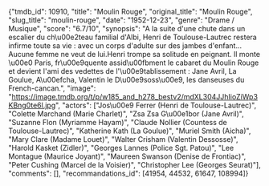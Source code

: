 {"tmdb_id": 10910, "title": "Moulin Rouge", "original_title": "Moulin Rouge", "slug_title": "moulin-rouge", "date": "1952-12-23", "genre": "Drame / Musique", "score": "6.7/10", "synopsis": "A la suite d'une chute dans un escalier du ch\u00e2teau familial d'Albi, Henri de Toulouse-Lautrec restera infirme toute sa vie : avec un corps d'adulte sur des jambes d'enfant... Aucune femme ne veut de lui.Henri trompe sa solitude en peignant. Il monte \u00e0 Paris, fr\u00e9quente assid\u00fbment le cabaret du Moulin Rouge et devient l'ami des vedettes de l'\u00e9tablissement : Jane Avril, La Goulue, A\u00efcha, Valentin le D\u00e9soss\u00e9, les danseuses du French-cancan.", "image": "https://image.tmdb.org/t/p/w185_and_h278_bestv2/mdXL304JJhIioZiWp3KBng0te6l.jpg", "actors": ["Jos\u00e9 Ferrer (Henri de Toulouse-Lautrec)", "Colette Marchand (Marie Charlet)", "Zsa Zsa G\u00e1bor (Jane Avril)", "Suzanne Flon (Myriamme Hayam)", "Claude Nollier (Countess de Toulouse-Lautrec)", "Katherine Kath (La Goulue)", "Muriel Smith (Aicha)", "Mary Clare (Madame Louet)", "Walter Crisham (Valentin Dessosse)", "Harold Kasket (Zidler)", "Georges Lannes (Police Sgt. Patou)", "Lee Montague (Maurice Joyant)", "Maureen Swanson (Denise de Frontiac)", "Peter Cushing (Marcel de la Voisier)", "Christopher Lee (Georges Seurat)"], "comments": [], "recommandations_id": [41954, 44532, 61647, 108994]}